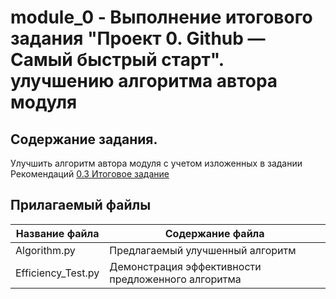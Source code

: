 module_0 - Выполнение итогового задания "Проект 0. Github — Самый быстрый старт". улучшению алгоритма автора модуля
==================================

Содержание задания. 
----------------------
Улучшить алгоритм автора модуля с учетом изложенных в задании Рекомендаций 
[0.3 Итоговое задание](https://lms.skillfactory.ru/courses/course-v1:Skillfactory+DST-12+11MAR2020/courseware/599daa54e7044888a28d7a445eb627bf/76ff4315f9114a9787c43326ee238c87/?child=first)

Прилагаемый файлы
----------------------

Название файла     | Содержание файла
----------------   |----------------------
Algorithm.py       | Предлагаемый улучшенный алгоритм
Efficiency_Test.py | Демонстрация эффективности предложенного алгоритма

